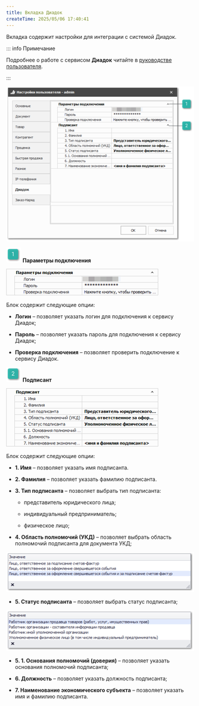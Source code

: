 ```yaml
---
title: Вкладка Диадок
createTime: 2025/05/06 17:40:41
---
```

Вкладка содержит настройки для интеграции с системой Диадок.

::: info Примечание

Подробнее о работе с сервисом **Диадок** читайте в [руководстве пользователя](https://product-doc.tradesoft.ru/ai/diadok/index.htm).

:::

![](../../../assets/specification/image367.png)

![](../../../assets/specification/image006.png) **Параметры подключения**

![](../../../assets/specification/image368.png)

Блок содержит следующие опции:

- **Логин** – позволяет указать логин для подключения к сервису Диадок;

- **Пароль** – позволяет указать пароль для подключения к сервису Диадок;

- **Проверка подключения** – позволяет проверить подключение к сервису Диадок.

![](../../../assets/specification/image008.png) **Подписант**

![](../../../assets/specification/image369.png)

Блок содержит следующие опции:

- **1. Имя** – позволяет указать имя подписанта.

- **2. Фамилия** – позволяет указать фамилию подписанта.

- **3. Тип подписанта** – позволяет выбрать тип подписанта:

    - представитель юридического лица;

    - индивидуальный предприниматель;

    - физическое лицо;

- **4. Область полномочий (УКД)** – позволяет выбрать область полномочий подписанта для документа УКД;

![](../../../assets/specification/image370.png)

- **5. Статус подписанта** – позволяет выбрать статус подписанта;

![](../../../assets/specification/image371.png)

- **5. 1. Основания полномочий (доверия)** – позволяет указать основания полномочий подписанта;

- **6. Должность** – позволяет указать должность подписанта;

- **7. Наименование экономического субъекта** – позволяет указать имя и фамилию подписанта.